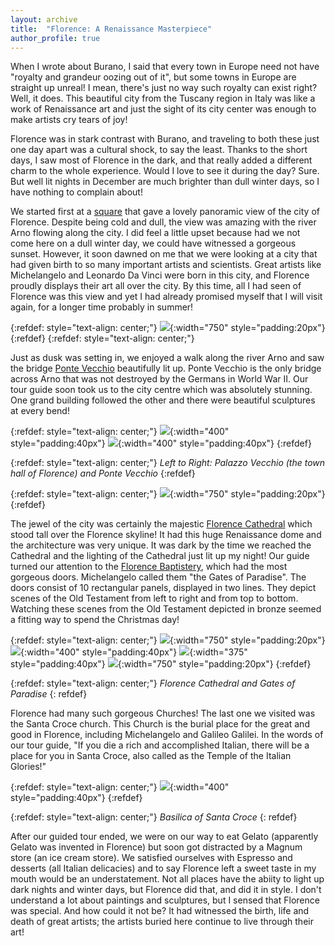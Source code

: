 ```yaml
---
layout: archive
title:  "Florence: A Renaissance Masterpiece"
author_profile: true
---
```

When I wrote about Burano, I said that every town in Europe need not have "royalty and grandeur oozing out of it", but some towns in Europe are straight up unreal! I mean, there's just no way such royalty can exist right? Well, it does. This beautiful city from the Tuscany region in Italy was like a work of Renaissance art and just the sight of its city center was enough to make artists cry tears of joy!

Florence was in stark contrast with Burano, and traveling to both these just one day apart was a cultural shock, to say the least. Thanks to the short days, I saw most of Florence in the dark, and that really added a different charm to the whole experience. Would I love to see it during the day? Sure. But well lit nights in December are much brighter than dull winter days, so I have nothing to complain about!

We started first at a [square](https://www.visitflorence.com/florence-monuments/piazzale-michelangelo.html) that gave a lovely panoramic view of the city of Florence. Despite being cold and dull, the view was amazing with the river Arno flowing along the city. I did feel a little upset because had we not come here on a dull winter day, we could have witnessed a gorgeous sunset. However, it soon dawned on me that we were looking at a city that had given birth to so many important artists and scientists. Great artists like Michelangelo and Leonardo Da Vinci were born in this city, and Florence proudly displays their art all over the city. By this time, all I had seen of Florence was this view and yet I had already promised myself that I will visit again, for a longer time probably in summer!

{:refdef: style="text-align: center;"}
![](/images/Florence1.jpg){:width="750" style="padding:20px"}
{:refdef}
{:refdef: style="text-align: center;"}

Just as dusk was setting in, we enjoyed a walk along the river Arno and saw the bridge [Ponte Vecchio](https://www.visitflorence.com/florence-monuments/ponte-vecchio.html) beautifully lit up. Ponte Vecchio is the only bridge across Arno that was not destroyed by the Germans in World War II. Our tour guide soon took us to the city centre which was absolutely stunning. One grand building followed the other and there were beautiful sculptures at every bend!


{:refdef: style="text-align: center;"}
![](/images/Florence2.jpg){:width="400" style="padding:40px"}
![](/images/Florence4.jpg){:width="400" style="padding:40px"}
{:refdef}

{:refdef: style="text-align: center;"}
*Left to Right: Palazzo Vecchio (the town hall of Florence) and Ponte Vecchio*
{:refdef}

{:refdef: style="text-align: center;"}
![](/images/Florence3.jpg){:width="750" style="padding:20px"}
{:refdef}


The jewel of the city was certainly the majestic [Florence Cathedral](https://www.visitflorence.com/florence-churches/duomo.html) which stood tall over the Florence skyline! It had this huge Renaissance dome and the architecture was very unique. It was dark by the time we reached the Cathedral and the lighting of the Cathedral just lit up my night! Our guide turned our attention to the [Florence Baptistery](https://www.visitflorence.com/florence-churches/baptistery.html), which had the most gorgeous doors. Michelangelo called them "the Gates of Paradise". The doors consist of 10 rectangular panels, displayed in two lines. They depict scenes of the Old Testament from left to right and from top to bottom. Watching these scenes from the Old Testament depicted in bronze seemed a fitting way to spend the Christmas day!  


{:refdef: style="text-align: center;"}
![](/images/Florence5.jpg){:width="750" style="padding:20px"}
![](/images/Florence6.jpg){:width="400" style="padding:40px"}
![](/images/Florence7.jpg){:width="375" style="padding:40px"}
![](/images/Florence8.jpg){:width="750" style="padding:20px"}
{:refdef}

{:refdef: style="text-align: center;"}
*Florence Cathedral and Gates of Paradise*
{: refdef}

Florence had many such gorgeous Churches! The last one we visited was the Santa Croce church. This Church is the burial place for the great and good in Florence, including Michelangelo and Galileo Galilei. In the words of our tour guide, "If you die a rich and accomplished Italian, there will be a place for you in Santa Croce, also called as the Temple of the Italian Glories!"

{:refdef: style="text-align: center;"}
![](/images/Florence9.jpg){:width="400" style="padding:40px"}
{:refdef}

{:refdef: style="text-align: center;"}
*Basilica of Santa Croce*
{: refdef}

After our guided tour ended, we were on our way to eat Gelato (apparently Gelato was invented in Florence) but soon got distracted by a Magnum store (an ice cream store). We satisfied ourselves with Espresso and desserts (all Italian delicacies) and to say Florence left a sweet taste in my mouth would be an understatement. Not all places have the abiity to light up dark nights and winter days, but Florence did that, and did it in style. I don't understand a lot about paintings and sculptures, but I sensed that Florence was special. And how could it not be? It had witnessed the birth, life and death of great artists; the artists buried here continue to live through their art!